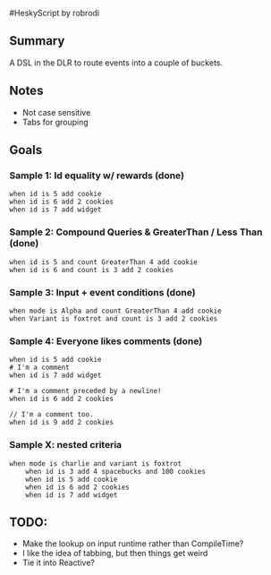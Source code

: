 #HeskyScript
by robrodi

## Summary
A DSL in the DLR to route events into a couple of buckets.

## Notes
*   Not case sensitive
*   Tabs for grouping

## Goals

### Sample 1: Id equality w/ rewards (done)
    when id is 5 add cookie
    when id is 6 add 2 cookies
    when id is 7 add widget

### Sample 2: Compound Queries & GreaterThan / Less Than  (done)
    when id is 5 and count GreaterThan 4 add cookie
    when id is 6 and count is 3 add 2 cookies

### Sample 3: Input + event conditions (done)
    when mode is Alpha and count GreaterThan 4 add cookie
    when Variant is foxtrot and count is 3 add 2 cookies

### Sample 4: Everyone likes comments (done)
    when id is 5 add cookie
    # I'm a comment
    when id is 7 add widget

    # I'm a comment preceded by a newline!
    when id is 6 add 2 cookies

    // I'm a comment too.
    when id is 9 add 2 cookies    

### Sample X: nested criteria
    when mode is charlie and variant is foxtrot
        when id is 3 add 4 spacebucks and 100 cookies
        when id is 5 add cookie
        when id is 6 add 2 cookies
        when id is 7 add widget

## TODO:
* Make the lookup on input runtime rather than CompileTime? 
* I like the idea of tabbing, but then things get weird
* Tie it into Reactive?